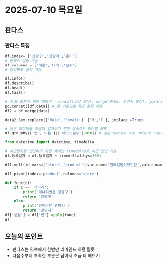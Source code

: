 # 2025-07-10 목요일

## 판다스

### 판다스 특징

```python
df.index= ['신짱구','신짱아','훈이']
# 인덱스 설정 가능
df.columns = ['이름','나이','점수']
# 컬럼명도 설정 가능
```

```python
df.info()
df.describe()
df.head()
df.tail()
```

```python
# df을 합치기 위한 명령어 - concat(그냥 합침), merge(중복x, 추려서 합침), join(조건을 걸어서 합침)
pd.concat([df,data]) # 행 기준으로 특정 컬럼 채움
df2 = df.merge(data)
```

```python
data2.Sex.replace(['Male','Female'], ['M','F'], inplace =True)
```

```python
# 원본 데이터를 조금더 알아보기 편한 방식으로 리턴할 때도 
df.groupby(['반','이름'])['테스트점수'].min() # 컬럼 여러개로 모두 unique 조합이지만
```

```python
from datetime import datetime, timedelta

# 시간변화를 연산하기 위한 객체인 timedelta로 시간 연산 가능
df.등록일자 = df.등록일자 + timedelta(days=365)
```

```python
df1.melt(id_vars=['store','product'],var_name='원래컬럼이었던값',value_name='실제값')
```

```python
df1.pivot(index='product',columns='store')
```

```python
def func(c):
    if c == '개나리':
        print('개나리반은 강동구')
        return '강동구'
    else:
        print('장미반은 광명시')
        return '광명시'
df['분점'] = df['반'].apply(func)
df
```

## 오늘의 포인트
- 판다스는 익숙해서 한번만 리마인드 하면 될듯
- 다음주부터 부족한 부분은 남아서 조금 더 해보기